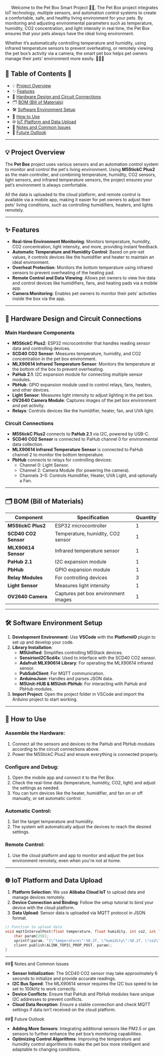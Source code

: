 &nbsp;&nbsp;&nbsp;&nbsp;&nbsp;Welcome to the Pet Box Smart Project 🐾💡, The Pet Box project integrates IoT technology, multiple sensors, and automation control systems to create a comfortable, safe, and healthy living environment for your pets. By monitoring and adjusting environmental parameters such as temperature, humidity, CO2 concentration, and light intensity in real time, the Pet Box ensures that your pets always have the ideal living environment.

Whether it’s automatically controlling temperature and humidity, using infrared temperature sensors to prevent overheating, or remotely viewing the pet box’s activity via a camera, the smart pet box helps pet owners manage their pets' environment more easily. 🌿🐶🐱

## 🌟 Table of Contents 📜

- 💡 [Project Overview](#project-overview)
- ✨ [Features](#features)
- 📐 [Hardware Design and Circuit Connections](#hardware-design-and-circuit-connections)
- 🗂️ [BOM (Bill of Materials)](#bom-bill-of-materials)
- 🛠️ [Software Environment Setup](#software-environment-setup)
- 🎇 [How to Use](#how-to-use)
- 🌐 [IoT Platform and Data Upload](#iot-platform-and-data-upload)
- 📝 [Notes and Common Issues](#notes-and-common-issues)
- 🚀 [Future Outlook](#future-outlook)

---

## 💡 Project Overview

The **Pet Box** project uses various sensors and an automation control system to monitor and control the pet's living environment. Using **M5StickC Plus2** as the main controller, and combining temperature, humidity, CO2 sensors, light sensors, and infrared temperature sensors, the project ensures your pet’s environment is always comfortable.

All the data is uploaded to the cloud platform, and remote control is available via a mobile app, making it easier for pet owners to adjust their pets' living conditions, such as controlling humidifiers, heaters, and lights remotely.

---

## ✨ Features

- **Real-time Environment Monitoring**: Monitors temperature, humidity, CO2 concentration, light intensity, and more, providing instant feedback.
- **Automatic Temperature and Humidity Control**: Based on pre-set values, it controls devices like the humidifier and heater to maintain an ideal environment.
- **Overheat Protection**: Monitors the bottom temperature using infrared sensors to prevent overheating of the heating pad.
- **Remote Control and Data Viewing**: Allows pet owners to view live data and control devices like humidifiers, fans, and heating pads via a mobile app.
- **Camera Monitoring**: Enables pet owners to monitor their pets’ activities inside the box via the app.

---

## 📐 Hardware Design and Circuit Connections

### Main Hardware Components

- **M5StickC Plus2**: ESP32 microcontroller that handles reading sensor data and controlling devices.
- **SCD40 CO2 Sensor**: Measures temperature, humidity, and CO2 concentration in the pet box environment.
- **MLX90614 Infrared Temperature Sensor**: Monitors the temperature at the bottom of the box to prevent overheating.
- **PaHub 2.1**: I2C expansion module for connecting multiple sensor modules.
- **PbHub**: GPIO expansion module used to control relays, fans, heaters, and other devices.
- **Light Sensor**: Measures light intensity to adjust lighting in the pet box.
- **OV2640 Camera Module**: Captures images of the pet box environment and pet activity.
- **Relays**: Controls devices like the humidifier, heater, fan, and UVA light.

### Circuit Connections

- **M5StickC Plus2** connects to **PaHub 2.1** via I2C, powered by USB-C.
- **SCD40 CO2 Sensor** is connected to PaHub channel 0 for environmental data collection.
- **MLX90614 Infrared Temperature Sensor** is connected to PaHub channel 2 to monitor the bottom temperature.
- **PbHub** connects to relays for controlling devices:
  - Channel 0: Light Sensor.
  - Channel 2: Camera Module (for powering the camera).
  - Channels 3–5: Controls Humidifier, Heater, UVA Light, and optionally a Fan.

---

## 🗂️ BOM (Bill of Materials)

| Component           | Specification                | Quantity |
|---------------------|------------------------------|----------|
| **M5StickC Plus2**   | ESP32 microcontroller         | 1        |
| **SCD40 CO2 Sensor** | Temperature, humidity, CO2 sensor | 1    |
| **MLX90614 Sensor**  | Infrared temperature sensor   | 1        |
| **PaHub 2.1**        | I2C expansion module          | 1        |
| **PbHub**            | GPIO expansion module         | 1        |
| **Relay Modules**    | For controlling devices       | 3        |
| **Light Sensor**     | Measures light intensity      | 1        |
| **OV2640 Camera**    | Captures pet box environment images | 1   |

---

## 🛠️ Software Environment Setup

1. **Development Environment**: Use **VSCode** with the **PlatformIO** plugin to set up and develop your code.
2. **Library Installation**:
   - **M5Unified**: Simplifies controlling M5Stack devices.
   - **SensirionI2CScd4x**: Used to interface with the SCD40 CO2 sensor.
   - **Adafruit MLX90614 Library**: For operating the MLX90614 infrared sensor.
   - **PubSubClient**: For MQTT communication.
   - **ArduinoJson**: Handles and parses JSON data.
   - **M5Unit-HUB & M5Unit-PbHub**: For interacting with PaHub and PbHub modules.
3. **Import Project**: Open the project folder in VSCode and import the Arduino project to start working.

---

## 🎇 How to Use

### Assemble the Hardware:

1. Connect all the sensors and devices to the PaHub and PbHub modules according to the circuit connections above.
2. Power the M5StickC Plus2 and ensure everything is connected properly.

### Configure and Debug:

1. Open the mobile app and connect it to the Pet Box.
2. Check the real-time data (temperature, humidity, CO2, light) and adjust the settings as needed.
3. You can turn devices like the heater, humidifier, and fan on or off manually, or set automatic control.

### Automatic Control:

1. Set the target temperature and humidity.
2. The system will automatically adjust the devices to reach the desired settings.

### Remote Control:

1. Use the cloud platform and app to monitor and adjust the pet box environment remotely, even when you're not at home.

---

## 🌐 IoT Platform and Data Upload

1. **Platform Selection**: We use **Alibaba Cloud IoT** to upload data and manage devices remotely.
2. **Device Connection and Binding**: Follow the setup tutorial to bind your device with the cloud platform.
3. **Data Upload**: Sensor data is uploaded via MQTT protocol in JSON format.

```cpp
// Function to upload data
void mqttIntervalPost(float temperature, float humidity, int co2, int lightValueAnalog) {
    char param[256];
    sprintf(param, "{\"temperature\":%0.2f, \"humidity\":%0.2f, \"co2\":%d, \"lightValueAnalog\":%d}", temperature, humidity, co2, lightValueAnalog);
    client.publish(ALINK_TOPIC_PROP_POST, param);
}
```

---

##📝 Notes and Common Issues
- **Sensor Initialization**: The SCD40 CO2 sensor may take approximately 6 seconds to initialize and provide accurate readings.
- **I2C Bus Speed**: The MLX90614 sensor requires the I2C bus speed to be set to 100kHz to work correctly.
- **Device Conflicts**: Ensure that PaHub and PbHub modules have unique I2C addresses to prevent conflicts.
- **Cloud Data Reception**: Ensure a stable connection and check MQTT settings if data isn’t received on the cloud platform.

##🚀 Future Outlook
- **Adding More Sensors**: Integrating additional sensors like PM2.5 or gas sensors to further enhance the pet box’s monitoring capabilities.
- **Optimizing Control Algorithms**: Improving the temperature and humidity control algorithms to make the pet box more intelligent and adaptable to changing conditions.

